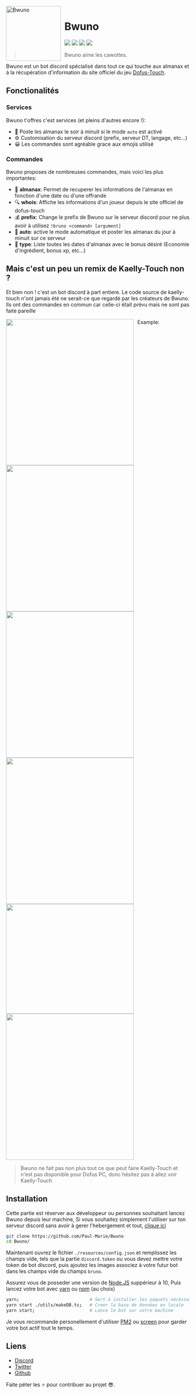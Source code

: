 <img width="150" height="150" align="left" style="float: left; margin: 0 10px 0 0;" alt="Bwuno" src="https://i.imgur.com/VEvm3ch.png"/>

# Bwuno

[![](https://img.shields.io/badge/Ajouter-Bwuno-0199FE.svg?style=flat)](https://discordapp.com/oauth2/authorize?&client_id=642935463048642570&scope=bot&permissions=469990567)
[![](https://img.shields.io/discord/556152877488406528.svg?logo=discord&colorB=7289DA)](https://discord.com/invite/NvruPar)
[![](https://discordbots.org/api/widget/status/642935463048642570.svg)](https://discordbots.org/bot/642935463048642570)
[![](https://img.shields.io/badge/discord.js-v12.3.1--dev-blue.svg?logo=npm)](https://github.com/discordjs)

> Bwuno aime les cawottes.

Bwuno est un bot discord spécialisé dans tout ce qui touche aux almanax et à la récupération d'information du site officiel du jeu [Dofus-Touch](https://dofus-touch.com).


## Fonctionalités

### Services

Bwuno t'offres c'est services (et pleins d'autres encore !):
*   📅 Poste les almanax le soir à minuit si le mode `auto` est activé
*   ⚙️ Customisation du serveur discord (prefix, serveur DT, langage, etc...)
*   😀 Les commandes sont agréable grace aux emojis utilisé

### Commandes

Bwuno proposes de nombreuses commandes, mais voici les plus importantes:

*   🎯 **almanax**: Permet de recuperer les informations de l'almanax en fonction d'une date ou d'une offrande
*   🔍 **whois**: Affiche les informations d'un joueur depuis le site officiel de dofus-touch
*   💰 **prefix**: Change le prefix de Bwuno sur le serveur discord pour ne plus avoir à utilisez `!bruno <command> [argument]`
*   🤖 **auto**: active le mode automatique et poster les almanax du jour à minuit sur ce serveur
*   💊 **type**: Liste toutes les dates d'almanax avec le bonus désiré (Economie d'ingrédient, bonus xp, etc...)

## Mais c'est un peu un remix de Kaelly-Touch non ?

Et bien non ! c'est un bot discord à part entiere. Le code source de kaelly-touch n'ont jamais été ne serait-ce que regardé par les créateurs de Bwuno.
Ils ont des commandes en commun car celle-ci était prévu mais ne sont pas faite pareille

Example:
<img align="center" style="float: left; margin: 0 10px 0 0;" src="https://i.imgur.com/5HgLgYB.png" height="400" width="350"/>
<img align="left" style="float: centrer; margin: 0 10px 0 0;" src="https://i.imgur.com/y02c7ap.png" height="400" width="350"/>
<img align="center" style="float: centrer; margin: 0 10px 0 0;" src="https://i.imgur.com/qA5pKJi.png" height="400" width="350"/>
<img align="center" style="float: centrer; margin: 0 10px 0 0;" src="https://i.imgur.com/cFT5kJU.png" height="400" width="350"/>
<img align="center" style="float: centrer; margin: 0 10px 0 0;" src="https://i.imgur.com/v06HATS.png" height="300" width="350"/>
<img align="center" style="float: centrer; margin: 0 10px 0 0;" src="https://i.imgur.com/F9DXhL8.png" height="400" width="350"/>

> Bwuno ne fait pas non plus tout ce que peut faire Kaelly-Touch et n'est pas disponible pour Dofus PC, donc hésitez pas à allez voir Kaelly-Touch

## Installation

Cette partie est réserver aux développeur ou personnes souhaitant lancez Bwuno depuis leur machine,
Si vous souhaitez simplement l'utiliser sur ton serveur discord sans avoir à gerer l'hebergement et tout, [clique ici](https://discordapp.com/oauth2/authorize?&client_id=642935463048642570&scope=bot&permissions=469990567)

```sh
git clone https://github.com/Paul-Marie/Bwuno
cd Bwuno/
```
Maintenant ouvrez le fichier `./resources/config.json` et remplissez les champs vide, tels que la partie `discord.token` ou vous devez mettre votre token de bot discord, puis ajoutez les images associez à votre futur bot dans les champs vide du champs `bruno`.

Assurez vous de posseder une version de [Node.JS](https://nodejs.org/fr/download/) suppérieur à 10,
Puis lancez votre bot avec [yarn](https://classic.yarnpkg.com/fr/docs/install/#debian-stable) ou [npm](https://nodejs.org/fr/download/) (au choix)
```sh
yarn;							# Sert à installer les paquets nécéssaire
yarn start ./utils/makeDB.ts;	# Creer la base de données en locale
yarn start;						# Lance le bot sur votre machine
```
Je vous recommande personellement d'utiliser [PM2](https://pm2.keymetrics.io/docs/usage/quick-start/) ou [screen](https://www.gnu.org/software/screen/screen.html) pour garder votre bot actif tout le temps.

## Liens

*   [Discord](https://discord.com/invite/NvruPar)
*   [Twitter](https://twitter.com/Bwuno)
*   [Github](https://github.com/Paul-Marie/Bwuno)

Faite péter les ⭐ pour contribuer au projet 😎.
